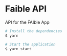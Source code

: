 # Faible API
API for the FAIble App

```bash
# Install the dependencies
$ yarn

# Start the application
$ yarn start
```